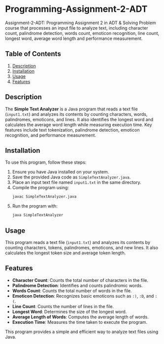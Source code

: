 # Programming-Assignment-2-ADT

Assignment-2-ADT: Programming Assignment 2 in ADT & Solving Problem course that processes an input file to analyze text, including character count, palindrome detection, words count, emoticon recognition, line count, longest word, average word length and performance measurement.

## Table of Contents
1. [Description](#description)
2. [Installation](#installation)
3. [Usage](#usage)
4. [Features](#features)

## Description
The **Simple Text Analyzer** is a Java program that reads a text file (`input1.txt`) and analyzes its contents by counting characters, words, palindromes, emoticons, and lines. It also identifies the longest word and calculates the average word length while measuring execution time. Key features include text tokenization, palindrome detection, emoticon recognition, and performance measurement.

## Installation
To use this program, follow these steps:

1. Ensure you have Java installed on your system.
2. Save the provided Java code as `SimpleTextAnalyzer.java`.
3. Place an input text file named `input1.txt` in the same directory.
4. Compile the program using:
   ```sh
   javac SimpleTextAnalyzer.java
   ```
5. Run the program with:
   ```sh
   java SimpleTextAnalyzer
   ```

## Usage
This program reads a text file (`input1.txt`) and analyzes its contents by counting characters, tokens, palindromes, emoticons, and new lines. It also calculates the longest token size and average token length.

## Features
- **Character Count**: Counts the total number of characters in the file.
- **Palindrome Detection**: Identifies and counts palindromic words.
- **Words Count**: Counts the total number of words in the file.
- **Emoticon Detection**: Recognizes basic emoticons such as `:)`, `:D`, and `:(`.
- **Line Count**: Counts the number of lines in the file.
- **Longest Word**: Determines the size of the longest word.
- **Average Length of Words**: Computes the average length of words.
- **Execution Time**: Measures the time taken to execute the program.

This program provides a simple and efficient way to analyze text files using Java.

